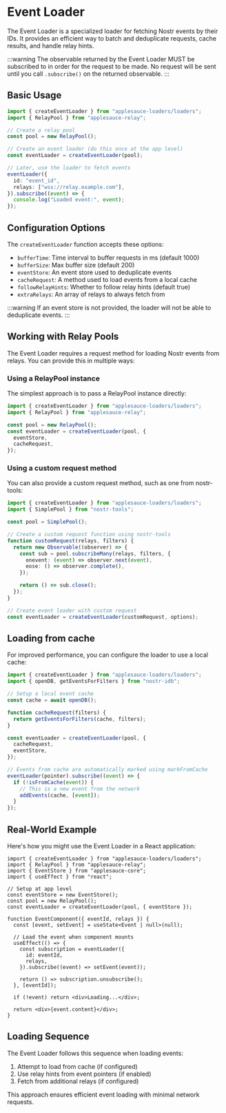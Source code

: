 # Event Loader

The Event Loader is a specialized loader for fetching Nostr events by their IDs. It provides an efficient way to batch and deduplicate requests, cache results, and handle relay hints.

:::warning
The observable returned by the Event Loader MUST be subscribed to in order for the request to be made. No request will be sent until you call `.subscribe()` on the returned observable.
:::

## Basic Usage

```ts
import { createEventLoader } from "applesauce-loaders/loaders";
import { RelayPool } from "applesauce-relay";

// Create a relay pool
const pool = new RelayPool();

// Create an event loader (do this once at the app level)
const eventLoader = createEventLoader(pool);

// Later, use the loader to fetch events
eventLoader({
  id: "event_id",
  relays: ["wss://relay.example.com"],
}).subscribe((event) => {
  console.log("Loaded event:", event);
});
```

## Configuration Options

The `createEventLoader` function accepts these options:

- `bufferTime`: Time interval to buffer requests in ms (default 1000)
- `bufferSize`: Max buffer size (default 200)
- `eventStore`: An event store used to deduplicate events
- `cacheRequest`: A method used to load events from a local cache
- `followRelayHints`: Whether to follow relay hints (default true)
- `extraRelays`: An array of relays to always fetch from

:::warning
If an event store is not provided, the loader will not be able to deduplicate events.
:::

## Working with Relay Pools

The Event Loader requires a request method for loading Nostr events from relays. You can provide this in multiple ways:

### Using a RelayPool instance

The simplest approach is to pass a RelayPool instance directly:

```ts
import { createEventLoader } from "applesauce-loaders/loaders";
import { RelayPool } from "applesauce-relay";

const pool = new RelayPool();
const eventLoader = createEventLoader(pool, {
  eventStore,
  cacheRequest,
});
```

### Using a custom request method

You can also provide a custom request method, such as one from nostr-tools:

```ts
import { createEventLoader } from "applesauce-loaders/loaders";
import { SimplePool } from "nostr-tools";

const pool = SimplePool();

// Create a custom request function using nostr-tools
function customRequest(relays, filters) {
  return new Observable((observer) => {
    const sub = pool.subscribeMany(relays, filters, {
      onevent: (event) => observer.next(event),
      eose: () => observer.complete(),
    });

    return () => sub.close();
  });
}

// Create event loader with custom request
const eventLoader = createEventLoader(customRequest, options);
```

## Loading from cache

For improved performance, you can configure the loader to use a local cache:

```ts
import { createEventLoader } from "applesauce-loaders/loaders";
import { openDB, getEventsForFilters } from "nostr-idb";

// Setup a local event cache
const cache = await openDB();

function cacheRequest(filters) {
  return getEventsForFilters(cache, filters);
}

const eventLoader = createEventLoader(pool, {
  cacheRequest,
  eventStore,
});

// Events from cache are automatically marked using markFromCache
eventLoader(pointer).subscribe((event) => {
  if (!isFromCache(event)) {
    // This is a new event from the network
    addEvents(cache, [event]);
  }
});
```

## Real-World Example

Here's how you might use the Event Loader in a React application:

```tsx
import { createEventLoader } from "applesauce-loaders/loaders";
import { RelayPool } from "applesauce-relay";
import { EventStore } from "applesauce-core";
import { useEffect } from "react";

// Setup at app level
const eventStore = new EventStore();
const pool = new RelayPool();
const eventLoader = createEventLoader(pool, { eventStore });

function EventComponent({ eventId, relays }) {
  const [event, setEvent] = useState<Event | null>(null);

  // Load the event when component mounts
  useEffect(() => {
    const subscription = eventLoader({
      id: eventId,
      relays,
    }).subscribe((event) => setEvent(event));

    return () => subscription.unsubscribe();
  }, [eventId]);

  if (!event) return <div>Loading...</div>;

  return <div>{event.content}</div>;
}
```

## Loading Sequence

The Event Loader follows this sequence when loading events:

1. Attempt to load from cache (if configured)
2. Use relay hints from event pointers (if enabled)
3. Fetch from additional relays (if configured)

This approach ensures efficient event loading with minimal network requests.

